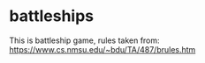 # battleships

This is battleship game, rules taken from: https://www.cs.nmsu.edu/~bdu/TA/487/brules.htm
